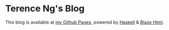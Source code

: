 # Terence Ng's Blog

This blog is available at [my Github Pages](https://terenceng03.github.io/), powered by [Haskell](https://www.haskell.org/) & [Blaze Html](https://hackage.haskell.org/package/blaze-html).
